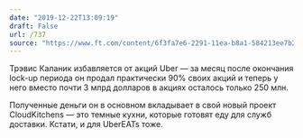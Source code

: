 ```yaml
---
date: "2019-12-22T13:09:19"
draft: False
url: /737
source: "https://www.ft.com/content/6f3fa7e6-2291-11ea-b8a1-584213ee7b2b#myft:my-news:page"
---
```


Трэвис Каланик избавляется от акций Uber — за месяц после окончания lock-up периода он продал практически 90% своих акций и теперь у него вместо почти 3 млрд долларов в акциях осталось только 250 млн.

Полученные деньги он в основном вкладывает в свой новый проект CloudKitchens — это темные кухни, которые готовят еду для служб доставки. Кстати, и для UberEATs тоже.
